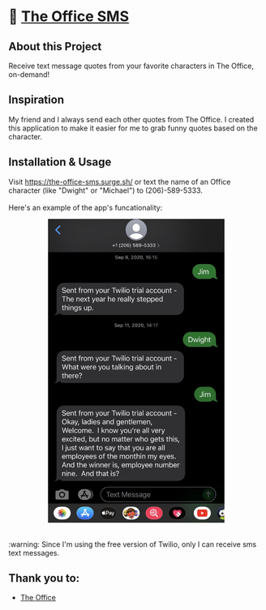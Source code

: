 # 🏢 [The Office SMS](https://the-office-sms.surge.sh/)

## About this Project

Receive text message quotes from your favorite characters in The Office, on-demand!

## Inspiration
My friend and I always send each other quotes from The Office. I created this application to make it easier for me to grab funny quotes based on the character.

## Installation & Usage
Visit https://the-office-sms.surge.sh/ or text the name of an Office character (like "Dwight" or "Michael") to (206)-589-5333.
<br>
<br>
Here's an example of the app's funcationality:
<br>

<p align="center"><img src="example.jpeg" height="600"></p>

<br>
:warning: Since I'm using the free version of Twilio, only I can receive sms text messages.


## Thank you to:
* [The Office](https://www.officequotes.net/)
